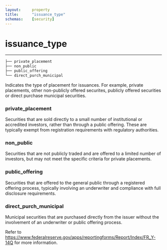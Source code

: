 ```yaml
---
layout:     property
title:      "issuance_type"
schemas:    [security]
---
```


# issuance_type

---

```bash
├── private_placement
├── non_public
├── public_offering
└── direct_purch_municipal
```

Indicates the type of placement for issuances. For example, private placements, other non-publicly offered securites, publicly offered securities or direct purchase municipal securities.

### private_placement

Securities that are sold directly to a small number of institutional or accredited investors, rather than through a public offering. These are typically exempt from registration requirements with regulatory authorities.

### non_public

Securities that are not publicly traded and are offered to a limited number of investors, but may not meet the specific criteria for private placements.

### public_offering

Securities that are offered to the general public through a registered offering process, typically involving an underwriter and compliance with full disclosure requirements.

### direct_purch_municipal

Municipal securities that are purchased directly from the issuer without the involvement of an underwriter or public offering process.

Refer to https://www.federalreserve.gov/apps/reportingforms/Report/Index/FR_Y-14Q for more information.